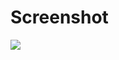 # Screenshot
![](https://github.com/lvcc-wad/Students/blob/master/BSIS/Tuno-Danalene/Simple-JS-Calculator/screenshot/1.png)

